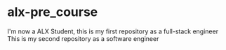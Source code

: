 # alx-pre_course
I'm now a ALX Student, this is my first repository as a full-stack engineer
This is my second repository as a software engineer
